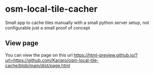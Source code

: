 # osm-local-tile-cacher

Small app to cache tiles manually with a small python server setup,
not configurable just a small proof of concept

## View page

You can view the page on this url
https://html-preview.github.io/?url=https://github.com/Kariaro/osm-local-tile-cache/blob/main/dist/page.html
